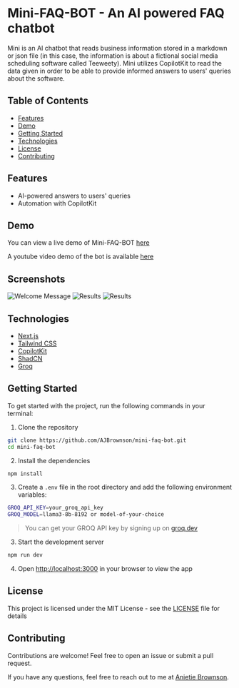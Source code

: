 # Mini-FAQ-BOT - An AI powered FAQ chatbot

Mini is an AI chatbot that reads business information stored in a markdown or json file (in this case, the information is about a fictional social media scheduling software called Teeweety). Mini utilizes CopilotKit to read the data given in order to be able to provide informed answers to users' queries about the software.

## Table of Contents

- [Features](#features)
- [Demo](#demo)
- [Getting Started](#getting-started)
- [Technologies](#technologies)
- [License](#license)
- [Contributing](#contributing)

## Features

- AI-powered answers to users' queries
- Automation with CopilotKit

## Demo

You can view a live demo of Mini-FAQ-BOT [here](https://snippy-rohith-singhs-projects.vercel.app)

A youtube video demo of the bot is available [here](https://youtu.be/In6n5ZqeVuE)

## Screenshots

![Welcome Message](https://github.com/user-attachments/assets/412181bf-ae0c-4782-8511-eb974477742b)
![Results](https://github.com/user-attachments/assets/94d85a40-e2c9-4b3f-b1a0-c51854bae978)
![Results](https://github.com/user-attachments/assets/e70bef77-5478-4fd2-9cca-95ee1c5a3b06)

## Technologies

- [Next.js](https://nextjs.org)
- [Tailwind CSS](https://tailwindcss.com)
- [CopilotKit](https://copilotkit.ai)
- [ShadCN](https://ui.shadcn.com)
- [Groq](https://groq.com)

## Getting Started

To get started with the project, run the following commands in your terminal:

1. Clone the repository
```bash
git clone https://github.com/AJBrownson/mini-faq-bot.git
cd mini-faq-bot
```

2. Install the dependencies
```bash
npm install
```

3. Create a `.env` file in the root directory and add the following environment variables:
```bash
GROQ_API_KEY=your_groq_api_key
GROQ_MODEL=llama3-8b-8192 or model-of-your-choice
```
> You can get your GROQ API key by signing up on [groq.dev](https://groq.com)

3. Start the development server
```bash
npm run dev
```

4. Open [http://localhost:3000](http://localhost:3000) in your browser to view the app

## License

This project is licensed under the MIT License - see the [LICENSE](LICENSE) file for details

## Contributing

Contributions are welcome! Feel free to open an issue or submit a pull request.

If you have any questions, feel free to reach out to me at [Anietie Brownson](https://x.com/TechieAnni).